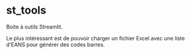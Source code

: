 # st_tools

Boite à outils Streamlit.

Le plus intéressant est de pouvoir charger un fichier Excel avec une liste d'EANS pour générer des codes barres.
